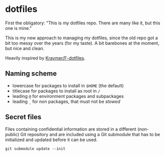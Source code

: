 # dotfiles

First the obligatory: "This is my dotfiles repo. There are many like it, but this one is mine."

This is my new approach to managing my dotfiles, since the old repo got a bit too messy over the years (for my taste).
A bit barebones at the moment, but nice and clean.

Heavily inspired by [Kraymer/F-dotfiles](https://github.com/Kraymer/F-dotfiles).

## Naming scheme

- lowercase for packages to install in `$HOME` (the default)
- titlecase for packages to install as root in `/`
- leading `@` for environment packages and subpackages
- leading `_` for non packages, that must not be *stowed*

## Secret files

Files containing confidential information are stored in a different (non-public) Git repository and are included using a Git submodule that has to be initialized and updated before it can be used.

    git submodule update --init
